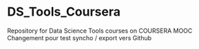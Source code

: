 # DS_Tools_Coursera
Repository for Data Science Tools courses on COURSERA MOOC
Changement pour test syncho / export vers Github

